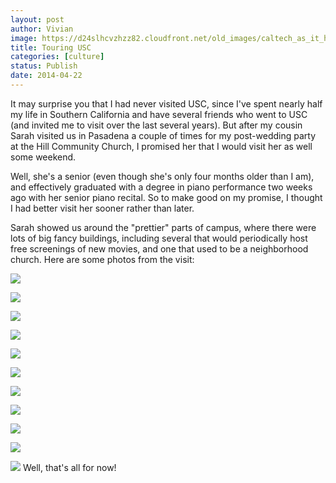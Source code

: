 ```yaml
---
layout: post
author: Vivian
image: https://d24slhcvzhzz82.cloudfront.net/old_images/caltech_as_it_happens/6a0105349b8251970b01a3fcef5668970b.jpg
title: Touring USC 
categories: [culture]
status: Publish
date: 2014-04-22
---
```


It may surprise you that I had never visited USC, since I've spent nearly half my life in Southern California and have several friends who went to USC (and invited me to visit over the last several years). But after my cousin Sarah visited us in Pasadena a couple of times for my post-wedding party at the Hill Community Church, I promised her that I would visit her as well some weekend.

Well, she's a senior (even though she's only four months older than I am), and effectively graduated with a degree in piano performance two weeks ago with her senior piano recital. So to make good on my promise, I thought I had better visit her sooner rather than later.

Sarah showed us around the "prettier" parts of campus, where there were lots of big fancy buildings, including several that would periodically host free screenings of new movies, and one that used to be a neighborhood church. Here are some photos from the visit:

![](https://d24slhcvzhzz82.cloudfront.net/old_images/caltech_as_it_happens/6a0105349b8251970b01a3fcef5724970b.jpg)

![](https://d24slhcvzhzz82.cloudfront.net/old_images/caltech_as_it_happens/6a0105349b8251970b01a73daa1034970d.jpg)

![](https://d24slhcvzhzz82.cloudfront.net/old_images/caltech_as_it_happens/6a0105349b8251970b01a5119efcd6970c.jpg)

![](https://d24slhcvzhzz82.cloudfront.net/old_images/caltech_as_it_happens/6a0105349b8251970b01a73daa10df970d.jpg)

![](https://d24slhcvzhzz82.cloudfront.net/old_images/caltech_as_it_happens/6a0105349b8251970b01a5119efd96970c.jpg)

![](https://d24slhcvzhzz82.cloudfront.net/old_images/caltech_as_it_happens/6a0105349b8251970b01a73daa11d8970d.jpg)

![](https://d24slhcvzhzz82.cloudfront.net/old_images/caltech_as_it_happens/6a0105349b8251970b01a3fcef5a83970b.jpg)

![](https://d24slhcvzhzz82.cloudfront.net/old_images/caltech_as_it_happens/6a0105349b8251970b01a3fcef5ae8970b.jpg)

![](https://d24slhcvzhzz82.cloudfront.net/old_images/caltech_as_it_happens/6a0105349b8251970b01a3fcef5b98970b.jpg)

![](https://d24slhcvzhzz82.cloudfront.net/old_images/caltech_as_it_happens/6a0105349b8251970b01a3fcef5c1c970b.jpg)

![](https://d24slhcvzhzz82.cloudfront.net/old_images/caltech_as_it_happens/6a0105349b8251970b01a3fcef5da7970b.jpg)
Well, that's all for now!

